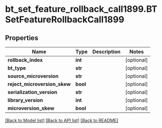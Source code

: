 # bt_set_feature_rollback_call1899.BTSetFeatureRollbackCall1899

## Properties
Name | Type | Description | Notes
------------ | ------------- | ------------- | -------------
**rollback_index** | **int** |  | [optional] 
**bt_type** | **str** |  | [optional] 
**source_microversion** | **str** |  | [optional] 
**reject_microversion_skew** | **bool** |  | [optional] 
**serialization_version** | **str** |  | [optional] 
**library_version** | **int** |  | [optional] 
**microversion_skew** | **bool** |  | [optional] 

[[Back to Model list]](../README.md#documentation-for-models) [[Back to API list]](../README.md#documentation-for-api-endpoints) [[Back to README]](../README.md)


